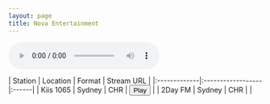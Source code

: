 ```yaml
---
layout: page
title: Nova Entertainment
---
```


<audio id="2classicrock" controls></audio>

| Station | Location | Format | Stream URL |
|:-------------|:------------------|:------|
| Kiis 1065 | Sydney | CHR | <button id="playButton">Play</button><script>var audioSrc;function updateGlobalVariable() {audioSrc = 'https://wz2liw.scahw.com.au/live/2classicrock_128.stream/playlist.m3u8'}</script> |
| 2Day FM | Sydney | CHR |  |





<script>
  var audio = document.getElementById('2classicrock');
  
  var hls = new Hls();
  // Initialize more audio variables as needed
    playButton.addEventListener('click', function() {

  if (audio.canPlayType('application/vnd.apple.mpegurl') || (typeof window.Hls === 'undefined')) {
    audio.src = audioSrc;

  } else {

    hls.on(Hls.Events.MANIFEST_PARSED, function() {
      hls.attachMedia(audio);
    });

      hls.stopLoad();
      hls.attachMedia(audio);
      hls.loadSource(audioSrc()); // Provide the path to your .m3u8 file
      audio.play();
    ;
  }})
</script>
